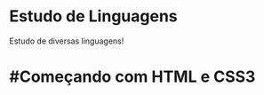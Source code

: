 # Estudo de Linguagens
Estudo de diversas linguagens!

#Começando com HTML e CSS3
==========================
